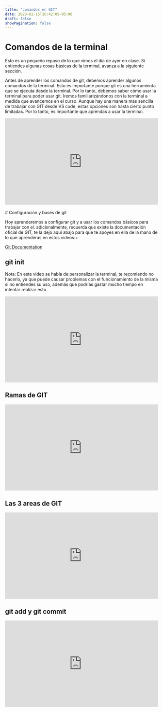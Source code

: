 ```yaml
---
title: "comandos en GIT"
date: 2023-02-15T16:42:09-05:00
draft: false
showPagination: false
---
```


# Comandos de la terminal

Esto es un pequeño repaso de lo que vimos el día de ayer en clase. Si entiendes algunas cosas básicas de la terminal, avanza a la siguiente sección.

<!-- Explica que antes que aprendamos los comandos de git, debemos aprender algunos comandos de la terminal. explica la importancia de esto -->
Antes de aprender los comandos de git, debemos aprender algunos comandos de la terminal. Esto es importante porque git es una herramienta que se ejecuta desde la terminal. Por lo tanto, debemos saber cómo usar la terminal para poder usar git. Iremos familiarizándonos con la terminal a medida que avancemos en el curso. Aunque hay una manera mas sencilla de trabajar con GIT desde VS code, estas opciones son hasta cierto punto limitadas. Por lo tanto, es importante que aprendas a usar la terminal.

<div style="position: relative; padding-bottom: 56.25%; height: 0; overflow: hidden;">
  <iframe style="position: absolute; top: 0; left: 0; width: 100%; height: 100%; border:0;" src="https://www.youtube.com/embed/mBYSUUnMt9M?start=1956&end=2602" title="YouTube video player" frameborder="0" allow="accelerometer; autoplay; clipboard-write; encrypted-media; gyroscope; picture-in-picture; web-share" allowfullscreen></iframe>
</div>

<br>
# Configuración y bases de git

Hoy aprenderemos a configurar git y a usar los comandos básicos para trabajar con el. adicionalmente, recuerda que existe la documentación oficial de GIT, te la dejo aquí abajo para que te apoyes en ella de la mano de lo que aprenderás en estos videos:+

[Git Documentation](https://git-scm.com/docs)


## git init

Nota: En este video se habla de personalizar la terminal, te recomiendo no hacerlo, ya que puede causar problemas con el funcionamiento de la misma si no entiendes su uso, además que podrías gastar mucho tiempo en intentar realizar esto.

<!-- 6 minutos -->
<div style="position: relative; padding-bottom: 56.25%; height: 0; overflow: hidden;">
  <iframe style="position: absolute; top: 0; left: 0; width: 100%; height: 100%; border:0;" src="https://www.youtube.com/embed/3GymExBkKjE?start=2207&end=2543" title="YouTube video player" frameborder="0" allow="accelerometer; autoplay; clipboard-write; encrypted-media; gyroscope; picture-in-picture; web-share" allowfullscreen></iframe>
</div>

## Ramas de GIT

<!-- 3 Minutos -->
<div style="position: relative; padding-bottom: 56.25%; height: 0; overflow: hidden;">
  <iframe style="position: absolute; top: 0; left: 0; width: 100%; height: 100%; border:0;" src="https://www.youtube.com/embed/3GymExBkKjE?start=2543&end=2721" title="YouTube video player" frameborder="0" allow="accelerometer; autoplay; clipboard-write; encrypted-media; gyroscope; picture-in-picture; web-share" allowfullscreen></iframe>
</div>

## Las 3 areas de GIT

<!-- 7 minutos -->
<div style="position: relative; padding-bottom: 56.25%; height: 0; overflow: hidden;">
  <iframe style="position: absolute; top: 0; left: 0; width: 100%; height: 100%; border:0;" src="https://www.youtube.com/embed/mBYSUUnMt9M?start=3633&end=4064" title="YouTube video player" frameborder="0" allow="accelerometer; autoplay; clipboard-write; encrypted-media; gyroscope; picture-in-picture; web-share" allowfullscreen></iframe>
</div>

## git add y git commit

<!-- 8 Minutos -->
<div style="position: relative; padding-bottom: 56.25%; height: 0; overflow: hidden;">
  <iframe style="position: absolute; top: 0; left: 0; width: 100%; height: 100%; border:0;" src="https://www.youtube.com/embed/3GymExBkKjE?start=2721&end=3207" title="YouTube video player" frameborder="0" allow="accelerometer; autoplay; clipboard-write; encrypted-media; gyroscope; picture-in-picture; web-share" allowfullscreen></iframe>
</div>